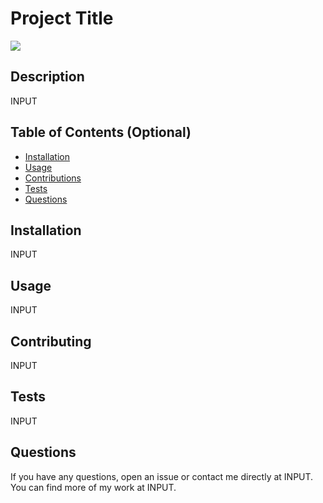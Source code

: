 # Project Title

<img src="https://img.shields.io/badge/LICENSE-INPUT-COLOR.svg?logo=LOGO">

## Description

INPUT

## Table of Contents (Optional)

- [Installation](#installation)
- [Usage](#usage)
- [Contributions](#contributing)
- [Tests](#tests)
- [Questions](#questions)

## Installation

INPUT

## Usage

INPUT

## Contributing

INPUT

## Tests

INPUT

## Questions
If you have any questions, open an issue or contact me directly at INPUT. You can find more of my work at INPUT.


